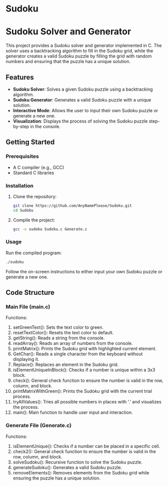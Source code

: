 # Sudoku
# Sudoku Solver and Generator

This project provides a Sudoku solver and generator implemented in C. The solver uses a backtracking algorithm to fill in the Sudoku grid, while the generator creates a valid Sudoku puzzle by filling the grid with random numbers and ensuring that the puzzle has a unique solution.

## Features

- **Sudoku Solver**: Solves a given Sudoku puzzle using a backtracking algorithm.
- **Sudoku Generator**: Generates a valid Sudoku puzzle with a unique solution.
- **Interactive Mode**: Allows the user to input their own Sudoku puzzle or generate a new one.
- **Visualization**: Displays the process of solving the Sudoku puzzle step-by-step in the console.

## Getting Started

### Prerequisites

- A C compiler (e.g., GCC)
- Standard C libraries

### Installation

1. Clone the repository:
   ```sh
   git clone https://github.com/AnyNamePlease/Sudoku.git
   cd Sudoku
   
2. Compile the project:
   ```sh
   gcc -o sudoku Sudoku.c Generate.c

### Usage

Run the compiled program:
   ```sh
   ./sudoku
   ```
Follow the on-screen instructions to either input your own Sudoku puzzle or generate a new one.

## Code Structure

### Main File (main.c)

Functions:
1. setGreenText(): Sets the text color to green.
2. resetTextColor(): Resets the text color to default.
3. getString(): Reads a string from the console.
4. readArray(): Reads an array of numbers from the console.
5. printMatrix(): Prints the Sudoku grid with highlighted current element.
6. GetChar(): Reads a single character from the keyboard without displaying it.
7. Replace(): Replaces an element in the Sudoku grid.
8. isElementUniqueInBlock(): Checks if a number is unique within a 3x3 block.
9. check(): General check function to ensure the number is valid in the row, column, and block.
10. printMatrixWithGreen(): Prints the Sudoku grid with the current trial process.
11. tryAllValues(): Tries all possible numbers in places with '.' and visualizes the process.
12. main(): Main function to handle user input and interaction.

### Generate File (Generate.c)

Functions:
1. isElementUnique(): Checks if a number can be placed in a specific cell.
2. check2(): General check function to ensure the number is valid in the row, column, and block.
3. solveSudoku(): Recursive function to solve the Sudoku puzzle.
4. generateSudoku(): Generates a valid Sudoku puzzle.
5. removeElements(): Removes elements from the Sudoku grid while ensuring the puzzle has a unique solution.
